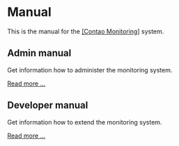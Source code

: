 Manual
======

This is the manual for the [[Contao Monitoring]](https://github.com/ContaoMonitoring/monitoring) system.

## Admin manual

Get information how to administer the monitoring system.

[Read more ...](admin)

## Developer manual

Get information how to extend the monitoring system.

[Read more ...](developer)
